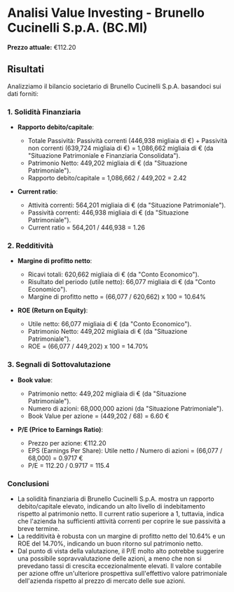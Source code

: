 # Analisi Value Investing - Brunello Cucinelli S.p.A. (BC.MI)

**Prezzo attuale:** €112.20

## Risultati
Analizziamo il bilancio societario di Brunello Cucinelli S.p.A. basandoci sui dati forniti:

### 1. Solidità Finanziaria
- **Rapporto debito/capitale**:
  - Totale Passività: Passività correnti (446,938 migliaia di €) + Passività non correnti (639,724 migliaia di €) = 1,086,662 migliaia di € (da "Situazione Patrimoniale e Finanziaria Consolidata").
  - Patrimonio Netto: 449,202 migliaia di € (da "Situazione Patrimoniale").
  - Rapporto debito/capitale = 1,086,662 / 449,202 = 2.42

- **Current ratio**:
  - Attività correnti: 564,201 migliaia di € (da "Situazione Patrimoniale").
  - Passività correnti: 446,938 migliaia di € (da "Situazione Patrimoniale").
  - Current ratio = 564,201 / 446,938 = 1.26

### 2. Redditività
- **Margine di profitto netto**:
  - Ricavi totali: 620,662 migliaia di € (da "Conto Economico").
  - Risultato del periodo (utile netto): 66,077 migliaia di € (da "Conto Economico").
  - Margine di profitto netto = (66,077 / 620,662) x 100 = 10.64%

- **ROE (Return on Equity)**:
  - Utile netto: 66,077 migliaia di € (da "Conto Economico").
  - Patrimonio Netto: 449,202 migliaia di € (da "Situazione Patrimoniale").
  - ROE = (66,077 / 449,202) x 100 = 14.70%

### 3. Segnali di Sottovalutazione
- **Book value**:
  - Patrimonio netto: 449,202 migliaia di € (da "Situazione Patrimoniale").
  - Numero di azioni: 68,000,000 azioni (da "Situazione Patrimoniale").
  - Book Value per azione = (449,202 / 68) = 6.60 €

- **P/E (Price to Earnings Ratio)**:
  - Prezzo per azione: €112.20
  - EPS (Earnings Per Share): Utile netto / Numero di azioni = (66,077 / 68,000) = 0.9717 €
  - P/E = 112.20 / 0.9717 = 115.4

### Conclusioni
- La solidità finanziaria di Brunello Cucinelli S.p.A. mostra un rapporto debito/capitale elevato, indicando un alto livello di indebitamento rispetto al patrimonio netto. Il current ratio superiore a 1, tuttavia, indica che l'azienda ha sufficienti attività correnti per coprire le sue passività a breve termine.
- La redditività è robusta con un margine di profitto netto del 10.64% e un ROE del 14.70%, indicando un buon ritorno sul patrimonio netto.
- Dal punto di vista della valutazione, il P/E molto alto potrebbe suggerire una possibile sopravvalutazione delle azioni, a meno che non si prevedano tassi di crescita eccezionalmente elevati. Il valore contabile per azione offre un'ulteriore prospettiva sull'effettivo valore patrimoniale dell'azienda rispetto al prezzo di mercato delle sue azioni.